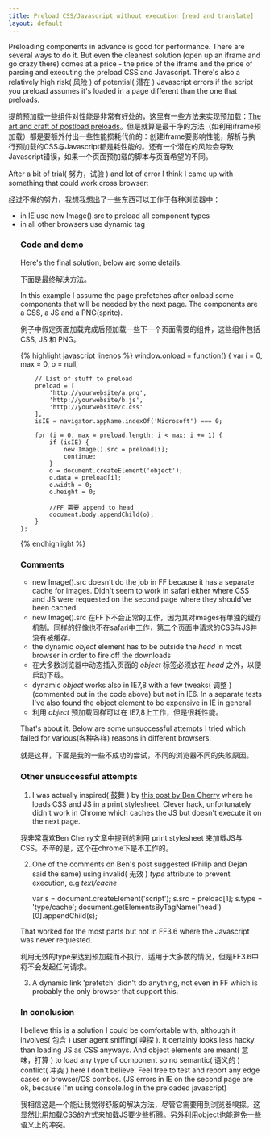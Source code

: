 ```yaml
---
title: Preload CSS/Javascript without execution [read and translate]
layout: default
---
```


Preloading components in advance is good for performance. There are several ways to do it. But even the cleanest solution (open up an iframe and go crazy there) comes at a price - the price of the iframe and the price of parsing and executing the preload CSS and Javascript. There's also a relatively high risk( 风险 ) of potential( 潜在 ) Javascript errors if the script you preload assumes it's loaded in a page different than the one that preloads.

提前预加载一些组件对性能是非常有好处的，这里有一些方法来实现预加载：[The art and craft of postload preloads](http://www.phpied.com/the-art-and-craft-of-postload-preloads/)。但是就算是最干净的方法（如利用iframe预加载）都是要额外付出一些性能损耗代价的：创建iframe要影响性能，解析与执行预加载的CSS与Javascript都是耗性能的。还有一个潜在的风险会导致Javascript错误，如果一个页面预加载的脚本与页面希望的不同。

After a bit of trial( 努力，试验 ) and lot of error I think I came up with something that could work cross browser:

经过不懈的努力，我想我想出了一些东西可以工作于各种浏览器中：

- in IE use new Image().src to preload all component types
- in all other browsers use dynamic <object> tag


### Code and demo

Here's the final solution, below are some details.

下面是最终解决方法。

In this example I assume the page prefetches after onload some components that will be needed by the next page. The components are a CSS, a JS and a PNG(sprite).

例子中假定页面加载完成后预加载一些下一个页面需要的组件，这些组件包括CSS, JS 和 PNG。

{% highlight javascript linenos %}
	window.onload = function() {
	    var 
	    i = 0,
	    max = 0,
	    o = null,
	    
	    // List of stuff to preload
	    preload = [
	        'http://yourwebsite/a.png',
	        'http://yourwebsite/b.js',
	        'http://yourwebsite/c.css'
	    ],
	    isIE = navigator.appName.indexOf('Microsoft') === 0;
	    
	    for (i = 0, max = preload.length; i < max; i += 1) {
	        if (isIE) {
	            new Image().src = preload[i];
	            continue;
	        }
	        o = document.createElement('object');
	        o.data = preload[i];
	        o.width = 0;
	        o.height = 0;
	        
	        //FF 需要 append to head
	        document.body.appendChild(o);
	    }
	};
{% endhighlight %}

### Comments

- new Image().src doesn't do the job in FF because it has a separate cache for images. Didn't seem to work in safari either where CSS and JS were requested on the second page where they should've been cached
- new Image().src 在FF下不会正常的工作，因为其对images有单独的缓存机制。同样的好像也不在safari中工作，第二个页面中请求的CSS与JS并没有被缓存。
- the dynamic *object* element has to be outside the *head* in most browser in order to fire off the downloads
- 在大多数浏览器中动态插入页面的 *object* 标签必须放在 *head* 之外，以便启动下载。
- dynamic *object* works also in IE7,8 with a few tweaks( 调整 )(commented out in the code above) but not in IE6. In a separate tests I've also found the object element to be expensive in IE in general
- 利用 *object* 预加载同样可以在 IE7,8上工作，但是很耗性能。

That's about it. Below are some unsuccessful attempts I tried which failed for various(各种各样) reasons in different browsers.

就是这样，下面是我的一些不成功的尝试，不同的浏览器不同的失败原因。

### Other unsuccessful attempts

1. I was actually inspired( 鼓舞 ) by [this post by Ben Cherry](http://www.adequatelygood.com/2010/1/Preloading-JS-and-CSS-as-Print-Stylesheets) where he loads CSS and JS in a print stylesheet. Clever hack, unfortunately didn't work in Chrome which caches the JS but doesn't execute it on the next page.

我非常喜欢Ben Cherry文章中提到的利用 print stylesheet 来加载JS与CSS。不辛的是，这个在chrome下是不工作的。

2. One of the comments on Ben's post suggested (Philip and Dejan said the same) using invalid( 无效 ) *type* attribute to prevent execution, e.g *text/cache*
	
	var s = document.createElement('script');
	s.src = preload[1];
	s.type = 'type/cache';
	document.getElementsByTagName('head')[0].appendChild(s);

That worked for the most parts but not in FF3.6 where the Javascript was never requested.

利用无效的type来达到预加载而不执行，适用于大多数的情况，但是FF3.6中将不会发起任何请求。

3. A dynamic link 'prefetch' didn't do anything, not even in FF which is probably the only browser that support this.

### In conclusion

I believe this is a solution I could be comfortable with, although it involves( 包含 ) user agent sniffing( 嗅探 ). It certainly looks less hacky than loading JS as CSS anyways. And object elements are meant( 意味，打算 ) to load any type of component so no semantic( 语义的 ) conflict( 冲突 ) here I don't believe. Feel free to test and report any edge cases or browser/OS combos. (JS errors in IE on the second page are ok, because I'm using console.log in the preloaded javascript)

我相信这是一个能让我觉得舒服的解决方法，尽管它需要用到浏览器嗅探。这显然比用加载CSS的方式来加载JS要少些折腾。另外利用object也能避免一些语义上的冲突。 
